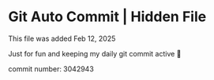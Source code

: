 # Git Auto Commit | Hidden File

This file was added Feb 12, 2025

Just for fun and keeping my daily git commit active 🤪

commit number: 3042943
